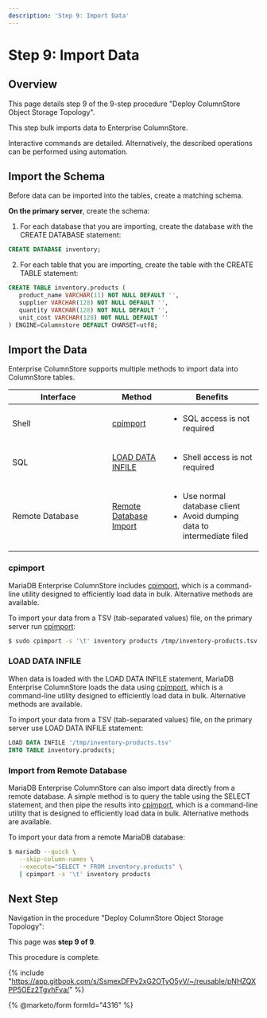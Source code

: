 ```yaml
---
description: 'Step 9: Import Data'
---
```


# Step 9: Import Data

## Overview

This page details step 9 of the 9-step procedure "Deploy ColumnStore Object Storage Topology".

This step bulk imports data to Enterprise ColumnStore.

Interactive commands are detailed. Alternatively, the described operations can be performed using automation.

## Import the Schema

Before data can be imported into the tables, create a matching schema.

**On the primary server**, create the schema:

1. For each database that you are importing, create the database with the CREATE DATABASE statement:

```sql
CREATE DATABASE inventory;
```

2. For each table that you are importing, create the table with the CREATE TABLE statement:

```sql
CREATE TABLE inventory.products (
   product_name VARCHAR(11) NOT NULL DEFAULT '',
   supplier VARCHAR(128) NOT NULL DEFAULT '',
   quantity VARCHAR(128) NOT NULL DEFAULT '',
   unit_cost VARCHAR(128) NOT NULL DEFAULT ''
) ENGINE=Columnstore DEFAULT CHARSET=utf8;
```

## Import the Data

Enterprise ColumnStore supports multiple methods to import data into ColumnStore tables.

<table><thead><tr><th width="184.99993896484375">Interface</th><th>Method</th><th>Benefits</th></tr></thead><tbody><tr><td>Shell</td><td><a href="step-9-import-data.md#cpimport">cpimport</a></td><td><ul><li>SQL access is not required</li></ul></td></tr><tr><td>SQL</td><td><a href="step-9-import-data.md#load-data-infile">LOAD DATA INFILE</a></td><td><ul><li>Shell access is not required</li></ul></td></tr><tr><td>Remote Database</td><td><a href="step-9-import-data.md#import-from-remote-database">Remote Database Import</a></td><td><ul><li>Use normal database client</li><li>Avoid dumping data to intermediate filed</li></ul></td></tr></tbody></table>

### cpimport

MariaDB Enterprise ColumnStore includes [cpimport](https://app.gitbook.com/s/rBEU9juWLfTDcdwF3Q14/data-import-with-mariadb-enterprise-columnstore/mariadb-enterprise-columnstore-data-loading-with-cpimport), which is a command-line utility designed to efficiently load data in bulk. Alternative methods are available.

To import your data from a TSV (tab-separated values) file, on the primary server run [cpimport](https://app.gitbook.com/s/rBEU9juWLfTDcdwF3Q14/data-import-with-mariadb-enterprise-columnstore/mariadb-enterprise-columnstore-data-loading-with-cpimport):

```bash
$ sudo cpimport -s '\t' inventory products /tmp/inventory-products.tsv
```

### LOAD DATA INFILE

When data is loaded with the LOAD DATA INFILE statement, MariaDB Enterprise ColumnStore loads the data using [cpimport](https://app.gitbook.com/s/rBEU9juWLfTDcdwF3Q14/data-import-with-mariadb-enterprise-columnstore/mariadb-enterprise-columnstore-data-loading-with-cpimport), which is a command-line utility designed to efficiently load data in bulk. Alternative methods are available.

To import your data from a TSV (tab-separated values) file, on the primary server use LOAD DATA INFILE statement:

```sql
LOAD DATA INFILE '/tmp/inventory-products.tsv'
INTO TABLE inventory.products;
```

### Import from Remote Database

MariaDB Enterprise ColumnStore can also import data directly from a remote database. A simple method is to query the table using the SELECT statement, and then pipe the results into [cpimport](https://app.gitbook.com/s/rBEU9juWLfTDcdwF3Q14/data-import-with-mariadb-enterprise-columnstore/mariadb-enterprise-columnstore-data-loading-with-cpimport), which is a command-line utility that is designed to efficiently load data in bulk. Alternative methods are available.

To import your data from a remote MariaDB database:

```bash
$ mariadb --quick \
   --skip-column-names \
   --execute="SELECT * FROM inventory.products" \
   | cpimport -s '\t' inventory products
```

## Next Step

Navigation in the procedure "Deploy ColumnStore Object Storage Topology":

This page was **step 9 of 9**.

This procedure is complete.

{% include "https://app.gitbook.com/s/SsmexDFPv2xG2OTyO5yV/~/reusable/pNHZQXPP5OEz2TgvhFva/" %}

{% @marketo/form formId="4316" %}
